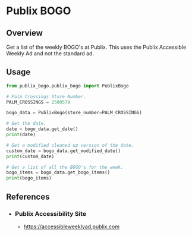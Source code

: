 # Publix BOGO

## Overview

Get a list of the weekly BOGO's at Publix.  This uses the Publix Accessible Weekly Ad and not the standard ad.

## Usage

```python
from publix_bogo.publix_bogo import PublixBogo

# Palm Crossings Store Number.
PALM_CROSSINGS = 2500579

bogo_data = PublixBogo(store_number=PALM_CROSSINGS)

# Get the date.
date = bogo_data.get_date()
print(date)

# Get a modified cleaned up version of the date.
custom_date = bogo_data.get_modified_date()
print(custom_date)

# Get a list of all the BOGO's for the week.
bogo_items = bogo_data.get_bogo_items()
print(bogo_items)

```

## References

- ### Publix Accessibility Site

  - <https://accessibleweeklyad.publix.com>
